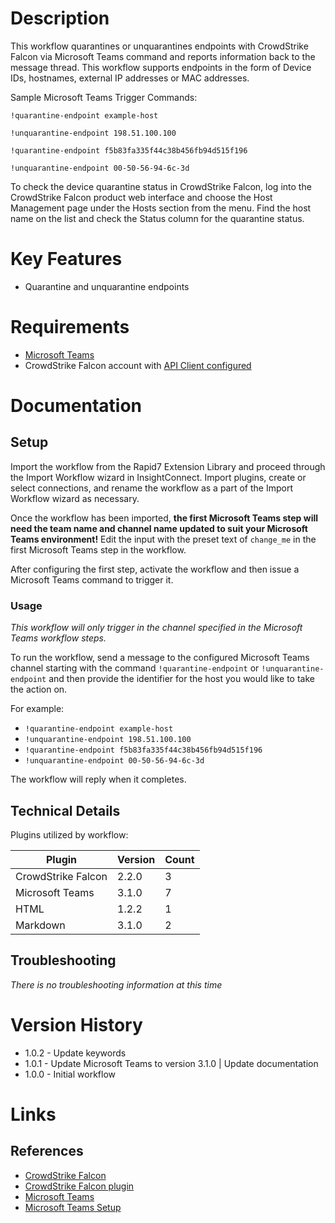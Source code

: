 # Description

This workflow quarantines or unquarantines endpoints with CrowdStrike Falcon via Microsoft Teams command and reports information back to the message thread.
This workflow supports endpoints in the form of Device IDs, hostnames, external IP addresses or MAC addresses.

Sample Microsoft Teams Trigger Commands:

`!quarantine-endpoint example-host`

`!unquarantine-endpoint 198.51.100.100`

`!quarantine-endpoint f5b83fa335f44c38b456fb94d515f196`

`!unquarantine-endpoint 00-50-56-94-6c-3d`

To check the device quarantine status in CrowdStrike Falcon, log into the CrowdStrike Falcon product web interface and choose the Host Management page under the Hosts section from the menu.
Find the host name on the list and check the Status column for the quarantine status. 

# Key Features

* Quarantine and unquarantine endpoints

# Requirements

* [Microsoft Teams](https://insightconnect.help.rapid7.com/docs/microsoft-teams)
* CrowdStrike Falcon account with [API Client configured](https://www.crowdstrike.com/blog/tech-center/get-access-falcon-apis/)

# Documentation

## Setup

Import the workflow from the Rapid7 Extension Library and proceed through the Import Workflow wizard in InsightConnect. Import plugins, create or select connections, and rename the workflow as a part of the Import Workflow wizard as necessary.

Once the workflow has been imported, **the first Microsoft Teams step will need the team name and channel name updated to suit your Microsoft Teams environment!** Edit the input with the preset text of `change_me` in the first Microsoft Teams step in the workflow.

After configuring the first step, activate the workflow and then issue a Microsoft Teams command to trigger it. 

### Usage

*This workflow will only trigger in the channel specified in the Microsoft Teams workflow steps.*

To run the workflow, send a message to the configured Microsoft Teams channel starting with the command `!quarantine-endpoint` or `!unquarantine-endpoint` and then provide the identifier for the host you would like to take the action on.

For example:
* `!quarantine-endpoint example-host`
* `!unquarantine-endpoint 198.51.100.100`
* `!quarantine-endpoint f5b83fa335f44c38b456fb94d515f196`
* `!unquarantine-endpoint 00-50-56-94-6c-3d`

The workflow will reply when it completes.

## Technical Details

Plugins utilized by workflow:

|Plugin|Version|Count|
|----|----|--------|
|CrowdStrike Falcon|2.2.0|3|
|Microsoft Teams|3.1.0|7|
|HTML|1.2.2|1|
|Markdown|3.1.0|2|

## Troubleshooting

_There is no troubleshooting information at this time_

# Version History

* 1.0.2 - Update keywords
* 1.0.1 - Update Microsoft Teams to version 3.1.0 | Update documentation
* 1.0.0 - Initial workflow

# Links

## References

* [CrowdStrike Falcon](https://www.crowdstrike.co.uk/endpoint-security-products/)
* [CrowdStrike Falcon plugin](https://extensions.rapid7.com/extension/crowdstrike_falcon)
* [Microsoft Teams](https://teams.microsoft.com)
* [Microsoft Teams Setup](https://insightconnect.help.rapid7.com/docs/microsoft-teams)
